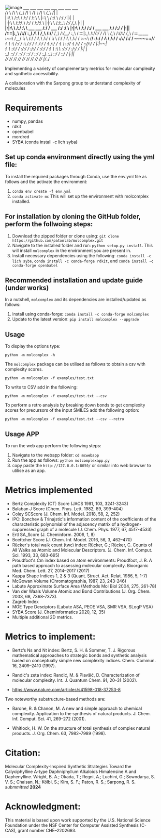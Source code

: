 ![image](https://github.com/user-attachments/assets/b5337336-291c-40b8-aeb7-72391a6ff0f3)          ___           ___                         ___           ___           ___           ___                       ___           ___      
         /\  \         /\  \                       /\__\         /\  \         /\  \         /\  \                     /\__\         /|  |     
        |::\  \       /::\  \                     /:/  /        /::\  \       |::\  \       /::\  \                   /:/ _/_       |:|  |     
        |:|:\  \     /:/\:\  \                   /:/  /        /:/\:\  \      |:|:\  \     /:/\:\__\                 /:/ /\__\      |:|  |     
      __|:|\:\  \   /:/  \:\  \   ___     ___   /:/  /  ___   /:/  \:\  \   __|:|\:\  \   /:/ /:/  /  ___     ___   /:/ /:/ _/_   __|:|__|     
     /::::|_\:\__\ /:/__/ \:\__\ /\  \   /\__\ /:/__/  /\__\ /:/__/ \:\__\ /::::|_\:\__\ /:/_/:/  /  /\  \   /\__\ /:/_/:/ /\__\ /::::\__\_____
     \:\~~\  \/__/ \:\  \ /:/  / \:\  \ /:/  / \:\  \ /:/  / \:\  \ /:/  / \:\~~\  \/__/ \:\/:/  /   \:\  \ /:/  / \:\/:/ /:/  / ~~~~\::::/___/
      \:\  \        \:\  /:/  /   \:\  /:/  /   \:\  /:/  /   \:\  /:/  /   \:\  \        \::/__/     \:\  /:/  /   \::/_/:/  /      |:|~~|    
       \:\  \        \:\/:/  /     \:\/:/  /     \:\/:/  /     \:\/:/  /     \:\  \        \:\  \      \:\/:/  /     \:\/:/  /       |:|  |    
        \:\__\        \::/  /       \::/  /       \::/  /       \::/  /       \:\__\        \:\__\      \::/  /       \::/  /        |:|__|    
         \/__/         \/__/         \/__/         \/__/         \/__/         \/__/         \/__/       \/__/         \/__/         |/__/     
                                                                                                                                                                                                                                                                                  
Implementing a variety of complementary metrics for molecular complexity and synthetic accessibility.

A collaboration with the Sarpong group to understand complexity of molecules

# Requirements
- numpy, pandas
- rdkit
- openbabel
- mordred 
- SYBA (conda install -c lich syba)

## Set up conda environment directly using the yml file:
To install the required packages through Conda, use the env.yml file as follows and the activate the environment: 
1. `conda env create -f env.yml`
2. `conda activate mc`
This will set up the environment with molcomplex installed.

## For installation by cloning the GitHub folder, perform the follwoing steps:
1. Download the zipped folder or clone using: `git clone https://github.com/patonlab/molcomplex.git`  
2. Navigate to the installed folder and run: `python setup.py install`. This will install `molcomplex` in the environment you are present in. 
3. Install necessary dependencies using the following: `conda install -c lich syba`, `conda install -c conda-forge rdkit`, and `conda install -c conda-forge openbabel`

## Recommended installation and update guide (under works)
In a nutshell, `molcomplex` and its dependencies are installed/updated as follows:  
1. Install using conda-forge: `conda install -c conda-forge molcomplex`  
2. Update to the latest version: `pip install molcomplex --upgrade` 

## Usage
To display the options type:

``python -m molcomplex -h``

The `molcomplex` package can be utilised as follows to obtain a csv with complexity scores.

``python -m molcomplex -f examples/test.txt``

To write to CSV add in the following:

``python -m molcomplex -f examples/test.txt --csv``

To perform a retro analysis by breaking down bonds to get complexity scores for precursors of the input SMILES add the following option:

``python -m molcomplex -f examples/test.txt --csv --retro``

## Usage APP
To run the web app perform the following steps:
1. Navigate to the webapp folder: `cd mcwebapp`
2. Run the app as follows: `python molcomplexapp.py`
3. copy paste the `http://127.0.0.1:8050/` or similar into web browser to utilise as an app.


# Metrics implemented
- Bertz Complexity (CT) Score (JACS 1981, 103, 3241-3243)
- Balaban J Score (Chem. Phys. Lett. 1982, 89, 399-404)
- Coley SCScore (J. Chem. Inf. Model. 2018, 58, 2, 252)
- IPC: Bonchev & Trinajstic's information content of the coefficients of the characteristic polynomial of the adjacency matrix of a hydrogen-suppressed graph of a molecule (J. Chem. Phys. 1977, 67, 4517-4533)
- Ertl SA_Score (J. Cheminform. 2009, 1, 8)
- Boettcher Score (J. Chem. Inf. Model. 2016, 56, 3, 462–470)
- Rücker's total walk count (twc) index: Rücker, G.; Rücker, C. Counts of All Walks as Atomic and Molecular Descriptors. (J. Chem. Inf. Comput. Sci. 1993, 33, 683-695)
- Proudfoot's Cm index based on atom environments: Proudfoot, J. R. A path based approach to assessing molecular complexity. Bioorganic Med. Chem. Lett. 27, 2014–2017 (2017)
- Kappa Shape Indices 1, 2 & 3 (Quant. Struct. Act. Relat. 1986, 5, 1-7)
- McGowan Volume (Chromatographia, 1987, 23, 243-246)
- Labute Approximate Surface Area (Methods Mol Biol 2004, 275, 261-78)
- Van der Waals Volume Atomic and Bond Contributions (J. Org. Chem. 2003, 68, 7368-7373).
- Zagreb Index 
- MOE Type Desciptors (Labute ASA, PEOE VSA, SMR VSA, SLogP VSA)
- SYBA Score (J. Cheminformatics 2020, 12, 35)
- Multiple additional 2D metrics.


# Metrics to implement:

- Bertz’s Ns and Nt index: Bertz, S. H. & Sommer, T. J. Rigorous mathematical approaches to strategic bonds and synthetic analysis based on conceptually simple new complexity indices. Chem. Commun. 16, 2409–2410 (1997).

- Randić's zeta index: Randić, M. & Plavšić, D. Characterization of molecular complexity. Int. J. Quantum Chem. 91, 20–31 (2002).

- https://www.nature.com/articles/s41598-018-37253-8

Two noteworthy substructure-based methods are:
- Barone, R. & Chanon, M. A new and simple approach to chemical complexity. Application to the synthesis of natural products. J. Chem. Inf. Comput. Sci. 41, 269–272 (2001).

- Whitlock, H. W. On the structure of total synthesis of complex natural products. J. Org. Chem. 63, 7982–7989 (1998).


# Citation:

Molecular Complexity-Inspired Synthetic Strategies Toward the Calyciphylline A-type Daphniphyllum Alkaloids Himalensine A and Daphenylline. Wright, B. A.; Okada, T.; Regni, A.; Luchini, G.; Sowndarya, S. V. S.; Chaisan, N.; Kölbl, S.; Kim, S. F.; Paton, R. S.; Sarpong, R. S. _submmitted_ **2024**

# Acknowledgment:

This material is based upon work supported by the U.S. National Science Foundation under the NSF Center for Computer Assisted Synthesis (C-CAS), grant number CHE–2202693.

